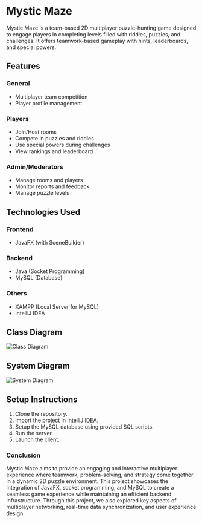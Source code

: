 # Mystic Maze

Mystic Maze is a team-based 2D multiplayer puzzle-hunting game designed to engage players in completing levels filled with riddles, puzzles, and challenges. It offers teamwork-based gameplay with hints, leaderboards, and special powers.

## Features

### General
- Multiplayer team competition
- Player profile management

### Players
- Join/Host rooms
- Compete in puzzles and riddles
- Use special powers during challenges
- View rankings and leaderboard

### Admin/Moderators
- Manage rooms and players
- Monitor reports and feedback
- Manage puzzle levels

## Technologies Used

### Frontend
- JavaFX (with SceneBuilder)

### Backend
- Java (Socket Programming)
- MySQL (Database)

### Others
- XAMPP (Local Server for MySQL)
- IntelliJ IDEA

## Class Diagram

![Class Diagram](docs/class-diagram.png)


## System Diagram

![System Diagram](docs/class-diagram.png)


## Setup Instructions

1. Clone the repository.
2. Import the project in IntelliJ IDEA.
3. Setup the MySQL database using provided SQL scripts.
4. Run the server.
5. Launch the client.

### Conclusion 


Mystic Maze aims to provide an engaging and interactive multiplayer experience where teamwork, problem-solving, and strategy come together in a dynamic 2D puzzle environment. This project showcases the integration of JavaFX, socket programming, and MySQL to create a seamless game experience while maintaining an efficient backend infrastructure.
Through this project, we also explored key aspects of multiplayer networking, real-time data synchronization, and user experience design

